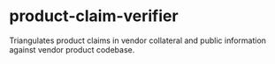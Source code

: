 # product-claim-verifier
Triangulates product claims in vendor collateral and public information against vendor product codebase.
